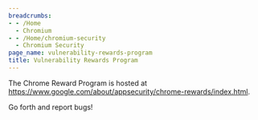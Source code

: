 ```yaml
---
breadcrumbs:
- - /Home
  - Chromium
- - /Home/chromium-security
  - Chromium Security
page_name: vulnerability-rewards-program
title: Vulnerability Rewards Program
---
```


The Chrome Reward Program is hosted at
<https://www.google.com/about/appsecurity/chrome-rewards/index.html>.

Go forth and report bugs!
